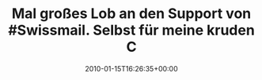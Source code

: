 ---
retweeted: false
source: <a href="http://twitter.com" rel="nofollow">Twitter Web Client</a>
entities:
  hashtags:
  - text: Swissmail
    indices:
    - '34'
    - '44'
  symbols: []
  user_mentions: []
  urls: []
display_text_range:
- '0'
- '123'
favorite_count: '0'
id_str: '7792984753'
truncated: false
retweet_count: '0'
id: '7792984753'
created_at: Fri Jan 15 16:26:35 +0000 2010
favorited: false
full_text: 'Mal großes Lob an den Support von #Swissmail. Selbst für meine kruden
  Config-Probleme eine flotte Lösung gehabt. Sehr nett.'
lang: de
tags:
- Swissmail
- pesos/twitter
date: '2010-01-15T16:26:35+00:00'
src: https://twitter.com/bascht/status/7792984753
original_url: https://twitter.com/bascht/status/7792984753
type: twitter_tweet
text: 'Mal großes Lob an den Support von #Swissmail. Selbst für meine kruden Config-Probleme
  eine flotte Lösung gehabt. Sehr nett.'
title: 'Mal großes Lob an den Support von #Swissmail. Selbst für meine kruden C'

---